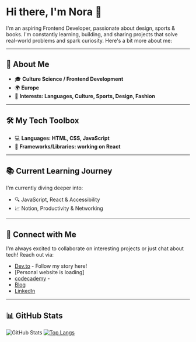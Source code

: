 # Hi there, I'm Nora 👋

I'm an aspiring Frontend Developer, passionate about design, sports & books. I'm constantly learning, building, and sharing projects that solve real-world problems and spark curiosity. 
Here's a bit more about me:

---

## 🌟 About Me
- 🎓 **Culture Science / Frontend Development**
- 🌍 **Europe** 
- 🎯 **Interests: Languages, Culture, Sports, Design, Fashion**

---

## 🛠 My Tech Toolbox
- 💻 **Languages: HTML, CSS, JavaScript**
- 🧰 **Frameworks/Libraries: working on React**

---

## 📚 Current Learning Journey
I'm currently diving deeper into:
- 🔍 JavaScript, React & Accessibility 
- 📈 Notion, Productivity & Networking

---

## 🤝 Connect with Me
I'm always excited to collaborate on interesting projects or just chat about tech! Reach out via:

- [Dev.to](https://dev.to/zofienora) - Follow my story here!
- [Personal website is loading]
- [codecademy](https://www.codecademy.com/profiles/zofienora) -
- [Blog](https://noracodes.hashnode.dev)
- [LinkedIn](https://www.linkedin.com/feed/)

---

## 📊 GitHub Stats
![GitHub Stats](https://github-readme-stats.vercel.app/api?username=zofienora&show_icons=true&theme=radical)
[![Top Langs](https://github-readme-stats.vercel.app/api/top-langs/?username=zofienora&layout=compact&theme=radical)](https://github.com/anuraghazra/github-readme-stats)

